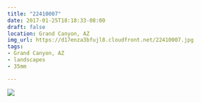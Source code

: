 ```yaml
---
title: "22410007"
date: 2017-01-25T18:18:33-08:00
draft: false
location: Grand Canyon, AZ
img_url: https://d17enza3bfujl8.cloudfront.net/22410007.jpg
tags:
- Grand Canyon, AZ
- landscapes
- 35mm

---
```


![](https://d17enza3bfujl8.cloudfront.net/22410007.jpg)

